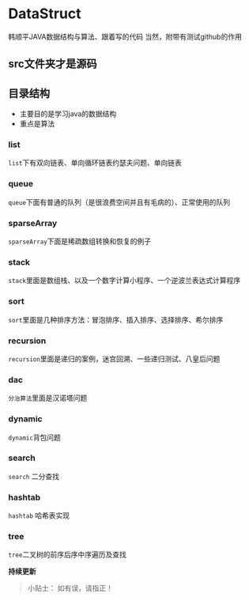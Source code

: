 # DataStruct
韩顺平JAVA数据结构与算法、跟着写的代码
当然，附带有测试github的作用
## src文件夹才是源码
## 目录结构
* 主要目的是学习java的数据结构
* 重点是算法
### list
``list``下有双向链表、单向循环链表约瑟夫问题、单向链表
### queue
``queue``下面有普通的队列（是很浪费空间并且有毛病的）、正常使用的队列
### sparseArray
``sparseArray``下面是稀疏数组转换和恢复的例子
### stack
``stack``里面是数组栈、以及一个数字计算小程序、一个逆波兰表达式计算程序
### sort
``sort``里面是几种排序方法：冒泡排序、插入排序、选择排序、希尔排序
### recursion
``recursion``里面是递归的案例，迷宫回溯、一些递归测试、八皇后问题
### dac
``分治算法``里面是汉诺塔问题
### dynamic
``dynamic``背包问题
### search
``search`` 二分查找
### hashtab
``hashtab`` 哈希表实现
### tree
``tree``二叉树的前序后序中序遍历及查找

**持续更新**

> 小贴士： 如有误，请指正！
